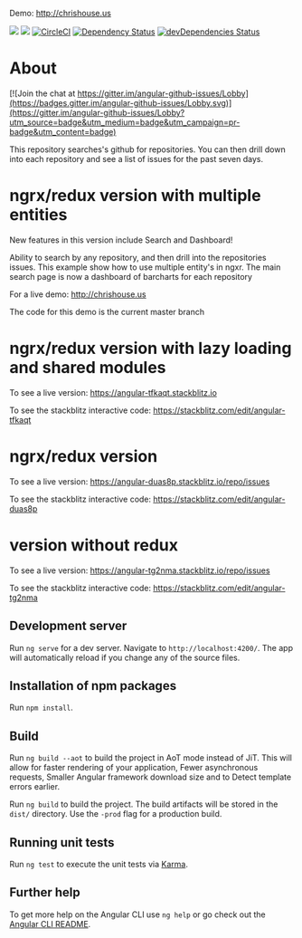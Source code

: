 Demo: http://chrishouse.us

<a href="https://codeclimate.com/github/crh225/angular-github-issues/maintainability"><img src="https://api.codeclimate.com/v1/badges/e17d5ad267ef6f6503c1/maintainability" /></a>
<a href="https://codeclimate.com/github/crh225/angular-github-issues/test_coverage"><img src="https://api.codeclimate.com/v1/badges/e17d5ad267ef6f6503c1/test_coverage" /></a>
[![CircleCI](https://circleci.com/gh/crh225/angular-github-issues/tree/master.svg?style=shield)](https://circleci.com/gh/crh225/angular-github-issues/tree/master)
[![Dependency Status](https://david-dm.org/crh225/angular-github-issues.svg)](https://david-dm.org/crh225/angular-github-issues)
[![devDependencies Status](https://david-dm.org/crh225/angular-github-issues/dev-status.svg)](https://david-dm.org/crh225/angular-github-issues?type=dev)
# About

[![Join the chat at https://gitter.im/angular-github-issues/Lobby](https://badges.gitter.im/angular-github-issues/Lobby.svg)](https://gitter.im/angular-github-issues/Lobby?utm_source=badge&utm_medium=badge&utm_campaign=pr-badge&utm_content=badge)

This repository searches's github for repositories. You can then drill down into each repository and see a list of issues for the past seven days.

# ngrx/redux version with multiple entities
New features in this version include Search and Dashboard!

Ability to search by any repository, and then drill into the repositories issues. This example show how to use multiple entity's in ngxr. The main search page is now a dashboard of barcharts for each repository

For a live demo: http://chrishouse.us

The code for this demo is the current master branch

# ngrx/redux version with lazy loading and shared modules
To see a live version: 
https://angular-tfkaqt.stackblitz.io

To see the stackblitz interactive code: https://stackblitz.com/edit/angular-tfkaqt

# ngrx/redux version
To see a live version: https://angular-duas8p.stackblitz.io/repo/issues

To see the stackblitz interactive code: https://stackblitz.com/edit/angular-duas8p

# version without redux
To see a live version: https://angular-tg2nma.stackblitz.io/repo/issues

To see the stackblitz interactive code: https://stackblitz.com/edit/angular-tg2nma

## Development server

Run `ng serve` for a dev server. Navigate to `http://localhost:4200/`. The app will automatically reload if you change any of the source files.

## Installation of npm packages

Run `npm install`.

## Build

Run `ng build --aot` to build the project in AoT mode instead of JiT. This will allow for faster rendering of your application, Fewer asynchronous requests, Smaller Angular framework download size and to Detect template errors earlier.

Run `ng build` to build the project. The build artifacts will be stored in the `dist/` directory. Use the `-prod` flag for a production build.

## Running unit tests

Run `ng test` to execute the unit tests via [Karma](https://karma-runner.github.io).

## Further help

To get more help on the Angular CLI use `ng help` or go check out the [Angular CLI README](https://github.com/angular/angular-cli/blob/master/README.md).
